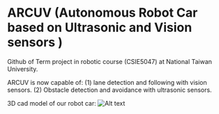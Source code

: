 # ARCUV (Autonomous Robot Car based on Ultrasonic and Vision sensors )
Github of Term project in robotic course (CSIE5047) at National Taiwan University.

ARCUV is now capable of:
(1) lane detection and following with vision sensors.
(2) Obstacle detection and avoidance with ultrasonic sensors.

3D cad model of our robot car:
![Alt text](https://github.com/juichiehchang/NTUCSIE5047-Robotics_project/blob/master/Final.png)
